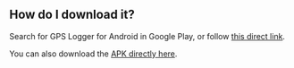 ## How do I download it?


Search for GPS Logger for Android in Google Play, or follow [this direct link](market://details?id=com.mendhak.gpslogger).

You can also download the [APK directly here](https://github.com/mendhak/gpslogger/releases).


